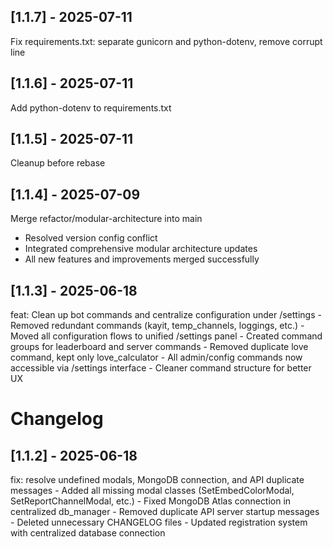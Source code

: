 ## [1.1.7] - 2025-07-11

Fix requirements.txt: separate gunicorn and python-dotenv, remove corrupt line

## [1.1.6] - 2025-07-11

Add python-dotenv to requirements.txt

## [1.1.5] - 2025-07-11

Cleanup before rebase

## [1.1.4] - 2025-07-09

Merge refactor/modular-architecture into main

- Resolved version config conflict
- Integrated comprehensive modular architecture updates
- All new features and improvements merged successfully

## [1.1.3] - 2025-06-18

feat: Clean up bot commands and centralize configuration under /settings - Removed redundant commands (kayit, temp_channels, loggings, etc.) - Moved all configuration flows to unified /settings panel - Created command groups for leaderboard and server commands - Removed duplicate love command, kept only love_calculator - All admin/config commands now accessible via /settings interface - Cleaner command structure for better UX

# Changelog

## [1.1.2] - 2025-06-18

fix: resolve undefined modals, MongoDB connection, and API duplicate messages - Added all missing modal classes (SetEmbedColorModal, SetReportChannelModal, etc.) - Fixed MongoDB Atlas connection in centralized db_manager - Removed duplicate API server startup messages - Deleted unnecessary CHANGELOG files - Updated registration system with centralized database connection
